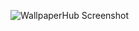 ![WallpaperHub Screenshot](https://user-images.githubusercontent.com/55942632/81511038-14840400-9334-11ea-89a2-2ca619ebf15e.png)
